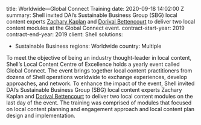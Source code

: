 
title: Worldwide—Global Connect Training
date: 2020-09-18 14:02:00 Z
summary: Shell invited DAI’s Sustainable Business Group (SBG) local content experts
  [Zachary Kaplan](https://www.dai.com/who-we-are/our-team/zachary-kaplan) and [Dorival
  Bettencourt](https://www.dai.com/who-we-are/our-team/dorival-bettencourt) to deliver
  two local content modules at the Global Connect event.
contract-start-year: 2019
contract-end-year: 2019
client: Shell
solutions:
- Sustainable Business
regions: Worldwide
country: Multiple


To meet the objective of being an industry thought-leader in local content, Shell’s Local Content Centre of Excellence holds a yearly event called Global Connect. The event brings together local content practitioners from dozens of Shell operations worldwide to exchange experiences, develop approaches, and network. To enhance the impact of the event, Shell invited DAI’s Sustainable Business Group (SBG) local content experts Zachary Kaplan and [Dorival Bettencourt](https://www.dai.com/who-we-are/our-team/dorival-bettencourt) to deliver two local content modules on the last day of the event. The training was comprised of modules that focused on local content planning and engagement approach and local content plan design and implementation.
